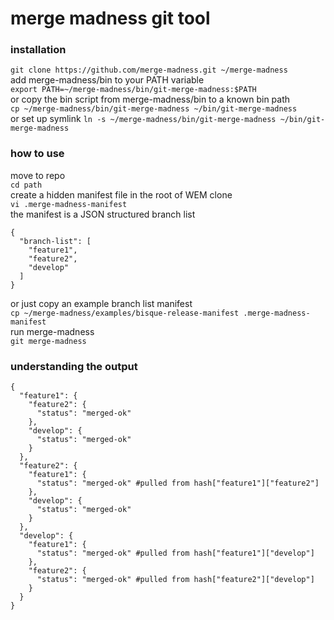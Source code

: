 # merge madness git tool
  
### installation  
`git clone https://github.com/merge-madness.git ~/merge-madness`  
add merge-madness/bin to your PATH variable  
`export PATH=~/merge-madness/bin/git-merge-madness:$PATH`  
or copy the bin script from merge-madness/bin to a known bin path  
`cp ~/merge-madness/bin/git-merge-madness ~/bin/git-merge-madness`  
or set up symlink
`ln -s ~/merge-madness/bin/git-merge-madness ~/bin/git-merge-madness`
  
### how to use
move to repo  
`cd path`  
create a hidden manifest file in the root of WEM clone  
`vi .merge-madness-manifest`  
the manifest is a JSON structured branch list
```
{
  "branch-list": [
    "feature1",
    "feature2",
    "develop"
  ]
}
```   
or just copy an example branch list manifest  
`cp ~/merge-madness/examples/bisque-release-manifest .merge-madness-manifest`   
run merge-madness  
`git merge-madness`  

### understanding the output
```
{
  "feature1": {
    "feature2": {
      "status": "merged-ok"
    },
    "develop": {
      "status": "merged-ok"
    }
  },
  "feature2": {
    "feature1": {
      "status": "merged-ok" #pulled from hash["feature1"]["feature2"]
    },
    "develop": {
      "status": "merged-ok"
    }
  },
  "develop": {
    "feature1": {
      "status": "merged-ok" #pulled from hash["feature1"]["develop"]
    },
    "feature2": {
      "status": "merged-ok" #pulled from hash["feature2"]["develop"]
    }
  }
}
```
